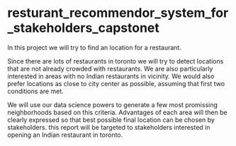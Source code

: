 # resturant_recommendor_system_for_stakeholders_capstonet
In this project we will try to find an location for a restaurant.

Since there are lots of restaurants in toronto we will try to detect locations that are not already crowded with restaurants. We are also particularly interested in areas with no Indian restaurants in vicinity. We would also prefer locations as close to city center as possible, assuming that first two conditions are met.

We will use our data science powers to generate a few most promissing neighborhoods based on this criteria. Advantages of each area will then be clearly expressed so that best possible final location can be chosen by stakeholders. this report will be targeted to stakeholders interested in opening an Indian restaurant in toronto.
